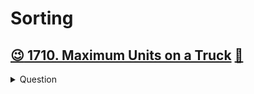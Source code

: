 # Sorting

## [:wink: 1710. Maximum Units on a Truck](https://leetcode.com/problems/maximum-units-on-a-truck/) [:bookmark:](maximum_unit_on_a_truck.h)
<details><summary markdown="span">Question</summary>

```txt
You are assigned to put some amount of boxes onto one truck.
You are given a 2D array boxTypes, where
- boxTypes[i] = [numberOfBoxesi, numberOfUnitsPerBoxi]:
    - numberOfBoxesi is the number of boxes of type i.
    - numberOfUnitsPerBoxi is the number of units in each box of the type i.
- You are also given an integer truckSize,
  which is the maximum number of boxes that can be put on the truck.
  You can choose any boxes to put on the truck as long as the number of boxes does not exceed truckSize.
- Return the maximum total number of units that can be put on the truck.
```
</details>